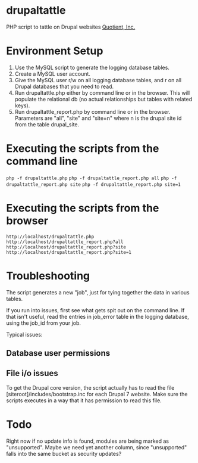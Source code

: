 # drupaltattle
PHP script to tattle on Drupal websites
[Quotient, Inc.](http://www.quotient-inc.com)

# Environment Setup

1. Use the MySQL script to generate the logging database tables.
2. Create a MySQL user account.
3. Give the MySQL user r/w on all logging database tables, and r on all Drupal databases that you need to read.
4. Run drupaltattle.php either by command line or in the browser. This will populate the relational db (no actual relationships but tables with related keys).
5. Run drupaltattle_report.php by command line or in the browser. Parameters are "all", "site" and "site=n" where n is the drupal site id from the table drupal_site.

# Executing the scripts from the command line
```php -f drupaltattle.php```
```php -f drupaltattle_report.php all```
```php -f drupaltattle_report.php site```
```php -f drupaltattle_report.php site=1```

# Executing the scripts from the browser
```http://localhost/drupaltattle.php```
```http://localhost/drupaltattle_report.php?all```
```http://localhost/drupaltattle_report.php?site```
```http://localhost/drupaltattle_report.php?site=1```

# Troubleshooting
The script generates a new "job", just for tying together the data in various tables. 

If you run into issues, first see what gets spit out on the command line. If that isn't useful, read the entries in job_error table in the logging database, using the job_id from your job.

Typical issues:

## Database user permissions

## File i/o issues
To get the Drupal core version, the script actually has to read the file [siteroot]/includes/bootstrap.inc for each Drupal 7 website. Make sure the scripts executes in a way that it has permission to read this file.

# Todo
Right now if no update info is found, modules are being marked as "unsupported". Maybe we need yet another column, since "unsupported" falls into the same bucket as security updates?
